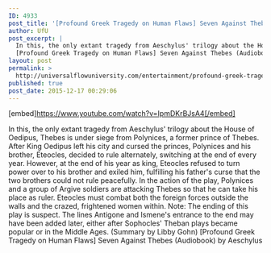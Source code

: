 ```yaml
---
ID: 4933
post_title: '[Profound Greek Tragedy on Human Flaws] Seven Against Thebes (Audiobook) by Aeschylus'
author: UfU
post_excerpt: |
  In this, the only extant tragedy from Aeschylus' trilogy about the House of Oedipus, Thebes is under siege from Polynices, a former prince of Thebes. After King Oedipus left his city and cursed the princes, Polynices and his brother, Eteocles, decided to rule alternately, switching at the end of every year. However, at the end of his year as king, Eteocles refused to turn power over to his brother and exiled him, fulfilling his father's curse that the two brothers could not rule peacefully. In the action of the play, Polynices and a group of Argive soldiers are attacking Thebes so that he can take his place as ruler. Eteocles must combat both the foreign forces outside the walls and the crazed, frightened women within. Note: The ending of this play is suspect. The lines Antigone and Ismene's entrance to the end may have been added later, either after Sophocles' Theban plays became popular or in the Middle Ages. (Summary by Libby Gohn)
  [Profound Greek Tragedy on Human Flaws] Seven Against Thebes (Audiobook) by Aeschylus
layout: post
permalink: >
  http://universalflowuniversity.com/entertainment/profound-greek-tragedy-on-human-flaws-seven-against-thebes-audiobook-by-aeschylus/
published: true
post_date: 2015-12-17 00:29:06
---
```

[embed]https://www.youtube.com/watch?v=IpmDKrBJsA4[/embed]<br>
<p>In this, the only extant tragedy from Aeschylus' trilogy about the House of Oedipus, Thebes is under siege from Polynices, a former prince of Thebes. After King Oedipus left his city and cursed the princes, Polynices and his brother, Eteocles, decided to rule alternately, switching at the end of every year. However, at the end of his year as king, Eteocles refused to turn power over to his brother and exiled him, fulfilling his father's curse that the two brothers could not rule peacefully. In the action of the play, Polynices and a group of Argive soldiers are attacking Thebes so that he can take his place as ruler. Eteocles must combat both the foreign forces outside the walls and the crazed, frightened women within. Note: The ending of this play is suspect. The lines Antigone and Ismene's entrance to the end may have been added later, either after Sophocles' Theban plays became popular or in the Middle Ages. (Summary by Libby Gohn)
[Profound Greek Tragedy on Human Flaws] Seven Against Thebes (Audiobook) by Aeschylus</p>
